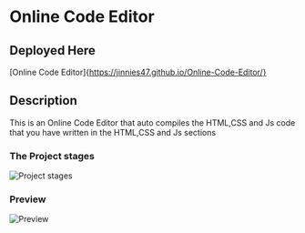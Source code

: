 # Online Code Editor

## Deployed Here
[Online Code Editor]{https://jinnies47.github.io/Online-Code-Editor/}

## Description
This is an Online Code Editor that auto compiles the HTML,CSS and Js code that you have written in the HTML,CSS and Js sections

### The Project stages

![Project stages](https://user-images.githubusercontent.com/63533609/132085359-3b39e572-ad00-4665-b205-eda7cd419b43.PNG)


### Preview
![Preview](https://user-images.githubusercontent.com/63533609/132085380-527a357a-7137-4cf5-907a-e0f14d7d7205.PNG)
